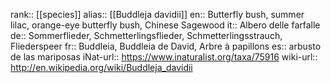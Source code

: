 

rank:: [[species]]
alias:: [[Buddleja davidii]]
en:: Butterfly bush, summer lilac, orange-eye butterfly bush, Chinese Sagewood
it:: Albero delle farfalle
de:: Sommerflieder, Schmetterlingsflieder, Schmetterlingsstrauch, Fliederspeer
fr:: Buddleia, Buddleia de David, Arbre à papillons
es:: arbusto de las mariposas
iNat-url:: https://www.inaturalist.org/taxa/75916
wiki-url:: http://en.wikipedia.org/wiki/Buddleja_davidii